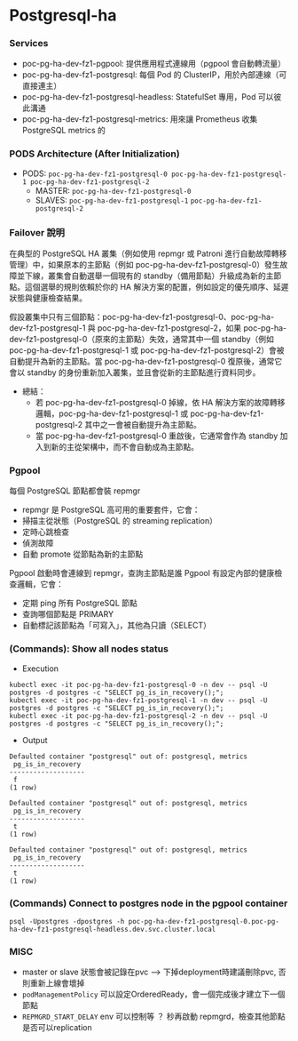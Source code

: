 # Postgresql-ha

### Services
- poc-pg-ha-dev-fz1-pgpool: 提供應用程式連線用（pgpool 會自動轉流量）
- poc-pg-ha-dev-fz1-postgresql: 每個 Pod 的 ClusterIP，用於內部連線（可直接連主）
- poc-pg-ha-dev-fz1-postgresql-headless: StatefulSet 專用，Pod 可以彼此溝通
- poc-pg-ha-dev-fz1-postgresql-metrics: 用來讓 Prometheus 收集 PostgreSQL metrics 的

### PODS Architecture (After Initialization) 
  
- PODS: `poc-pg-ha-dev-fz1-postgresql-0 poc-pg-ha-dev-fz1-postgresql-1 poc-pg-ha-dev-fz1-postgresql-2`
  - MASTER: `poc-pg-ha-dev-fz1-postgresql-0`
  - SLAVES: `poc-pg-ha-dev-fz1-postgresql-1` `poc-pg-ha-dev-fz1-postgresql-2`

### Failover 說明

在典型的 PostgreSQL HA 叢集（例如使用 repmgr 或 Patroni 進行自動故障轉移管理）中，如果原本的主節點（例如 poc-pg-ha-dev-fz1-postgresql-0）發生故障並下線，叢集會自動選舉一個現有的 standby（備用節點）升級成為新的主節點。這個選舉的規則依賴於你的 HA 解決方案的配置，例如設定的優先順序、延遲狀態與健康檢查結果。

假設叢集中只有三個節點：poc-pg-ha-dev-fz1-postgresql-0、poc-pg-ha-dev-fz1-postgresql-1 與 poc-pg-ha-dev-fz1-postgresql-2，如果 poc-pg-ha-dev-fz1-postgresql-0（原來的主節點）失效，通常其中一個 standby（例如 poc-pg-ha-dev-fz1-postgresql-1 或 poc-pg-ha-dev-fz1-postgresql-2）會被自動提升為新的主節點。當 poc-pg-ha-dev-fz1-postgresql-0 復原後，通常它會以 standby 的身份重新加入叢集，並且會從新的主節點進行資料同步。

- 總結：
  - 若 poc-pg-ha-dev-fz1-postgresql-0 掉線，依 HA 解決方案的故障轉移邏輯，poc-pg-ha-dev-fz1-postgresql-1 或 poc-pg-ha-dev-fz1-postgresql-2 其中之一會被自動提升為主節點。
  - 當 poc-pg-ha-dev-fz1-postgresql-0 重啟後，它通常會作為 standby 加入到新的主從架構中，而不會自動成為主節點。



### Pgpool 
每個 PostgreSQL 節點都會裝 repmgr
  - repmgr 是 PostgreSQL 高可用的重要套件，它會：
  - 掃描主從狀態（PostgreSQL 的 streaming replication）
  - 定時心跳檢查
  - 偵測故障
  - 自動 promote 從節點為新的主節點

Pgpool 啟動時會連線到 repmgr，查詢主節點是誰
Pgpool 有設定內部的健康檢查邏輯，它會：
  - 定期 ping 所有 PostgreSQL 節點
  - 查詢哪個節點是 PRIMARY
  - 自動標記該節點為「可寫入」，其他為只讀（SELECT）



### (Commands): Show all nodes status

- Execution
```
kubectl exec -it poc-pg-ha-dev-fz1-postgresql-0 -n dev -- psql -U postgres -d postgres -c "SELECT pg_is_in_recovery();";
kubectl exec -it poc-pg-ha-dev-fz1-postgresql-1 -n dev -- psql -U postgres -d postgres -c "SELECT pg_is_in_recovery();";
kubectl exec -it poc-pg-ha-dev-fz1-postgresql-2 -n dev -- psql -U postgres -d postgres -c "SELECT pg_is_in_recovery();";
```

- Output
```
Defaulted container "postgresql" out of: postgresql, metrics
 pg_is_in_recovery 
-------------------
 f
(1 row)

Defaulted container "postgresql" out of: postgresql, metrics
 pg_is_in_recovery 
-------------------
 t
(1 row)

Defaulted container "postgresql" out of: postgresql, metrics
 pg_is_in_recovery 
-------------------
 t
(1 row)
```

### (Commands) Connect to postgres node in the pgpool container
```
psql -Upostgres -dpostgres -h poc-pg-ha-dev-fz1-postgresql-0.poc-pg-ha-dev-fz1-postgresql-headless.dev.svc.cluster.local
```



### MISC
- master or slave 狀態會被記錄在pvc --> 下掉deployment時建議刪除pvc, 否則重新上線會壞掉
- `podManagementPolicy` 可以設定OrderedReady，會一個完成後才建立下一個節點
- `REPMGRD_START_DELAY` env 可以控制等 ？ 秒再啟動 repmgrd，檢查其他節點是否可以replication
  